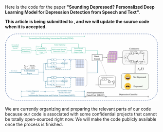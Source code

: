 
Here is the code for the paper **"Sounding Depressed? Personalized Deep Learning Model for Depression Detection from Speech and Text"**.

**This article is being submitted to <IEEE Transactions on Multimedia>, and we will update the source code when it is accepted.**

<img src='.\Fig\flow.png'>

We are currently organizing and preparing the relevant parts of our code because our code is associated with some confidential projects that cannot be totally open-sourced right now. We will make the code publicly available once the process is finished. 
